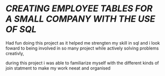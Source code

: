 # *CREATING EMPLOYEE TABLES FOR A SMALL COMPANY WITH THE USE OF SQL*

 Had fun doing this project as it helped me strengten my skill in sql and i look foward to being involved in so many project while actively solving problems creativly,
 
 during this project i was able to familiarize myself with the different kinds of join statment to make my work neeat and organised 

